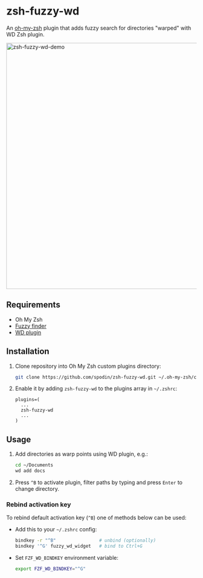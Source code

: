 # zsh-fuzzy-wd

An [oh-my-zsh](https://ohmyz.sh) plugin that adds fuzzy search for directories "warped" with WD Zsh plugin.

<img width="650" alt="zsh-fuzzy-wd-demo" src="https://user-images.githubusercontent.com/8811713/138357543-0633e8ca-2f33-458f-b098-29384680580b.gif">

## Requirements

- Oh My Zsh
- [Fuzzy finder](https://github.com/junegunn/fzf)
- [WD plugin](https://github.com/ohmyzsh/ohmyzsh/blob/master/plugins/wd/README.md)

## Installation

1. Clone repository into Oh My Zsh custom plugins directory:

   ```bash
   git clone https://github.com/spodin/zsh-fuzzy-wd.git ~/.oh-my-zsh/custom/plugins/zsh-fuzzy-wd
   ```

2. Enable it by adding `zsh-fuzzy-wd` to the plugins array in `~/.zshrc`:

   ```
   plugins=(
     ...
     zsh-fuzzy-wd
     ...
   )  
   ``` 
   
## Usage

1. Add directories as warp points using WD plugin, e.g.:

   ```bash
   cd ~/Documents
   wd add docs
   ```
   
2. Press `^B` to activate plugin, filter paths by typing and press `Enter` to change directory. 

### Rebind activation key

To rebind default activation key (`^B`) one of methods below can be used:

- Add this to your `~/.zshrc` config:

  ```bash
  bindkey -r "^B"                # unbind (optionally)
  bindkey '^G' fuzzy_wd_widget   # bind to Ctrl+G
  ```
  
- Set `FZF_WD_BINDKEY` environment variable:

  ```bash
  export FZF_WD_BINDKEY="^G"
  ```